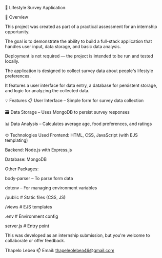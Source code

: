 📝 Lifestyle Survey Application

📌 Overview

This project was created as part of a practical assessment for an internship opportunity.

The goal is to demonstrate the ability to build a full-stack application that handles user input, data storage, and basic data analysis. 

Deployment is not required — the project is intended to be run and tested locally.


The application is designed to collect survey data about people's lifestyle preferences.

It features a user interface for data entry, a database for persistent storage, and logic for analyzing the collected data.

💡 Features
📋 User Interface – Simple form for survey data collection

🗃 Data Storage – Uses MongoDB to persist survey responses

📊 Data Analysis – Calculates average age, food preferences, and ratings


⚙️ Technologies Used
Frontend: HTML, CSS, JavaScript (with EJS templating)

Backend: Node.js with Express.js

Database: MongoDB

Other Packages:

body-parser – To parse form data

dotenv – For managing environment variables

/public           # Static files (CSS, JS)

/views            # EJS templates

.env              # Environment config

server.js         # Entry point

This was developed as an internship submission, but you're welcome to collaborate or offer feedback.

Thapelo Lebea
📫 Email: thapeleolebea46@gmail.com
